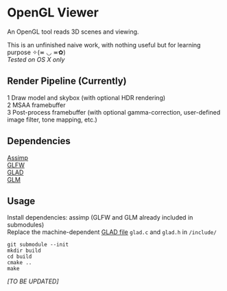 # OpenGL Viewer

An OpenGL tool reads 3D scenes and viewing.

This is an unfinished naive work, with nothing useful but for learning purpose ✧(≖ ◡ ≖✿)\
*Tested on OS X only*

## Render Pipeline (Currently)
1 Draw model and skybox (with optional HDR rendering) \
2 MSAA framebuffer \
3 Post-process framebuffer (with optional gamma-correction, user-defined image filter, tone mapping, etc.)

## Dependencies
[Assimp](https://github.com/assimp/assimp) \
[GLFW]() \
[GLAD](https://github.com/Dav1dde/glad) \
[GLM]()

## Usage
Install dependencies: assimp (GLFW and GLM already included in submodules)\
Replace the machine-dependent [GLAD file](https://glad.dav1d.de/) `glad.c` and `glad.h` in `/include/` 
~~~
git submodule --init 
mkdir build
cd build
cmake ..
make
~~~
*[TO BE UPDATED]*